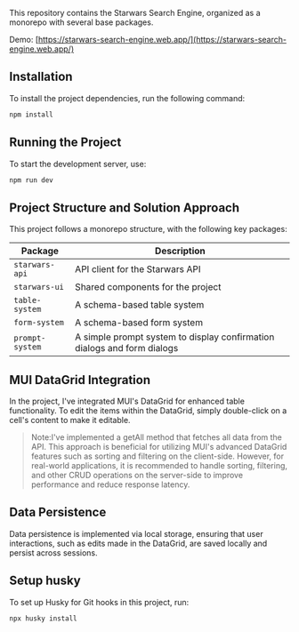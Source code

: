 <!--
      ________________.  ___     .______
     /                | /   \    |   _  \
    |   (-----|  |----`/  ^  \   |  |_)  |
     \   \    |  |    /  /_\  \  |      /
.-----)   |   |  |   /  _____  \ |  |\  \-------.
|________/    |__|  /__/     \__\| _| `.________|
 ____    __    ____  ___     .______    ________.
 \   \  /  \  /   / /   \    |   _  \  /        |
  \   \/    \/   / /  ^  \   |  |_)  ||   (-----`
   \            / /  /_\  \  |      /  \   \
    \    /\    / /  _____  \ |  |\  \---)   |
     \__/  \__/ /__/     \__\|__| `._______/

------------------------------------------------
 -->

This repository contains the Starwars Search Engine, organized as a monorepo with several base packages.

Demo: [https://starwars-search-engine.web.app/](https://starwars-search-engine.web.app/)

## Installation

To install the project dependencies, run the following command:

```bash
npm install
```

## Running the Project

To start the development server, use:

```bash
npm run dev
```

## Project Structure and Solution Approach

This project follows a monorepo structure, with the following key packages:

| Package         | Description                                                             |
| --------------- | ----------------------------------------------------------------------- |
| `starwars-api`  | API client for the Starwars API                                         |
| `starwars-ui`   | Shared components for the project                                       |
| `table-system`  | A schema-based table system                                             |
| `form-system`   | A schema-based form system                                              |
| `prompt-system` | A simple prompt system to display confirmation dialogs and form dialogs |

## MUI DataGrid Integration

In the project, I've integrated MUI's DataGrid for enhanced table functionality. To edit the items within the DataGrid, simply double-click on a cell's content to make it editable.

> Note:I've implemented a getAll method that fetches all data from the API. This approach is beneficial for utilizing MUI's advanced DataGrid features such as sorting and filtering on the client-side. However, for real-world applications, it is recommended to handle sorting, filtering, and other CRUD operations on the server-side to improve performance and reduce response latency.

## Data Persistence

Data persistence is implemented via local storage, ensuring that user interactions, such as edits made in the DataGrid, are saved locally and persist across sessions.

## Setup husky

To set up Husky for Git hooks in this project, run:

```bash
npx husky install
```
